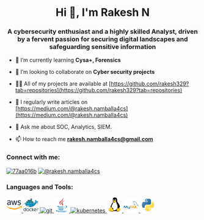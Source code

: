 <h1 align="center">Hi 👋, I'm Rakesh N</h1>
<h3 align="center">A cybersecurity enthusiast and a highly skilled Analyst, driven by a fervent passion for securing digital landscapes and safeguarding sensitive information</h3>

- 🌱 I’m currently learning **Cysa+, Forensics**

- 👯 I’m looking to collaborate on **Cyber security projects**

- 👨‍💻 All of my projects are available at [https://github.com/rakesh329?tab=repositories](https://github.com/rakesh329?tab=repositories)

- 📝 I regularly write articles on [https://medium.com/@rakesh.namballa4cs](https://medium.com/@rakesh.namballa4cs)

- 💬 Ask me about SOC, Analytics, SIEM.

- 📫 How to reach me **rakesh.namballa4cs@gmail.com**

<h3 align="left">Connect with me:</h3>
<p align="left">
<a href="https://linkedin.com/in/77aa016b" target="blank"><img align="center" src="https://raw.githubusercontent.com/rahuldkjain/github-profile-readme-generator/master/src/images/icons/Social/linked-in-alt.svg" alt="77aa016b" height="30" width="40" /></a>
<a href="https://medium.com/@rakesh.namballa4cs" target="blank"><img align="center" src="https://raw.githubusercontent.com/rahuldkjain/github-profile-readme-generator/master/src/images/icons/Social/medium.svg" alt="@rakesh.namballa4cs" height="30" width="40" /></a>
</p>

<h3 align="left">Languages and Tools:</h3>
<p align="left"> <a href="https://aws.amazon.com" target="_blank" rel="noreferrer"> <img src="https://raw.githubusercontent.com/devicons/devicon/master/icons/amazonwebservices/amazonwebservices-original-wordmark.svg" alt="aws" width="40" height="40"/> </a> <a href="https://www.docker.com/" target="_blank" rel="noreferrer"> <img src="https://raw.githubusercontent.com/devicons/devicon/master/icons/docker/docker-original-wordmark.svg" alt="docker" width="40" height="40"/> </a> <a href="https://git-scm.com/" target="_blank" rel="noreferrer"> <img src="https://www.vectorlogo.zone/logos/git-scm/git-scm-icon.svg" alt="git" width="40" height="40"/> </a> <a href="https://www.java.com" target="_blank" rel="noreferrer"> <img src="https://raw.githubusercontent.com/devicons/devicon/master/icons/java/java-original.svg" alt="java" width="40" height="40"/> </a> <a href="https://kubernetes.io" target="_blank" rel="noreferrer"> <img src="https://www.vectorlogo.zone/logos/kubernetes/kubernetes-icon.svg" alt="kubernetes" width="40" height="40"/> </a> <a href="https://www.linux.org/" target="_blank" rel="noreferrer"> <img src="https://raw.githubusercontent.com/devicons/devicon/master/icons/linux/linux-original.svg" alt="linux" width="40" height="40"/> </a> <a href="https://www.mysql.com/" target="_blank" rel="noreferrer"> <img src="https://raw.githubusercontent.com/devicons/devicon/master/icons/mysql/mysql-original-wordmark.svg" alt="mysql" width="40" height="40"/> </a> <a href="https://www.python.org" target="_blank" rel="noreferrer"> <img src="https://raw.githubusercontent.com/devicons/devicon/master/icons/python/python-original.svg" alt="python" width="40" height="40"/> </a> </p>
